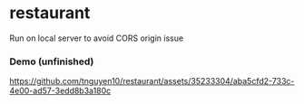 # restaurant

Run on local server to avoid CORS origin issue


### Demo (unfinished)
https://github.com/tnguyen10/restaurant/assets/35233304/aba5cfd2-733c-4e00-ad57-3edd8b3a180c

